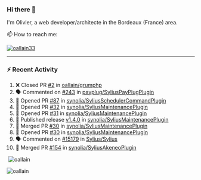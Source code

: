 ### Hi there 👋

I'm Olivier, a web developer/architecte in the Bordeaux (France) area.

📫 How to reach me:

<p> <a href="https://twitter.com/oallain33" target="blank"><img src="https://img.shields.io/twitter/follow/oallain33?logo=twitter&style=for-the-badge" alt="oallain33" /></a> </p>

---

### :zap: Recent Activity

<!--START_SECTION:activity-->
1. ❌ Closed PR [#2](https://github.com/oallain/grumphp/pull/2) in [oallain/grumphp](https://github.com/oallain/grumphp)
2. 🗣 Commented on [#243](https://github.com/payplug/SyliusPayPlugPlugin/pull/243#issuecomment-1715557609) in [payplug/SyliusPayPlugPlugin](https://github.com/payplug/SyliusPayPlugPlugin)
3. 💪 Opened PR [#87](https://github.com/synolia/SyliusSchedulerCommandPlugin/pull/87) in [synolia/SyliusSchedulerCommandPlugin](https://github.com/synolia/SyliusSchedulerCommandPlugin)
4. 💪 Opened PR [#32](https://github.com/synolia/SyliusMaintenancePlugin/pull/32) in [synolia/SyliusMaintenancePlugin](https://github.com/synolia/SyliusMaintenancePlugin)
5. 💪 Opened PR [#31](https://github.com/synolia/SyliusMaintenancePlugin/pull/31) in [synolia/SyliusMaintenancePlugin](https://github.com/synolia/SyliusMaintenancePlugin)
6. 🚀 Published release [v1.4.0](https://github.com/synolia/SyliusMaintenancePlugin/releases/tag/v1.4.0) in [synolia/SyliusMaintenancePlugin](https://github.com/synolia/SyliusMaintenancePlugin)
7. 🎉 Merged PR [#30](https://github.com/synolia/SyliusMaintenancePlugin/pull/30) in [synolia/SyliusMaintenancePlugin](https://github.com/synolia/SyliusMaintenancePlugin)
8. 💪 Opened PR [#30](https://github.com/synolia/SyliusMaintenancePlugin/pull/30) in [synolia/SyliusMaintenancePlugin](https://github.com/synolia/SyliusMaintenancePlugin)
9. 🗣 Commented on [#15179](https://github.com/Sylius/Sylius/pull/15179#issuecomment-1652336428) in [Sylius/Sylius](https://github.com/Sylius/Sylius)
10. 🎉 Merged PR [#154](https://github.com/synolia/SyliusAkeneoPlugin/pull/154) in [synolia/SyliusAkeneoPlugin](https://github.com/synolia/SyliusAkeneoPlugin)
<!--END_SECTION:activity-->

<p>&nbsp;<img align="center" src="https://github-readme-stats.vercel.app/api?username=oallain&show_icons=true&locale=en" alt="oallain" /></p>

<p><img align="center" src="https://github-readme-streak-stats.herokuapp.com/?user=oallain&" alt="oallain" /></p>

